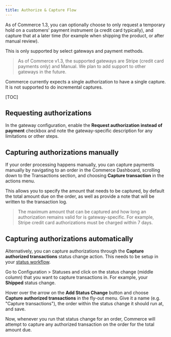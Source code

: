 ```yaml
---
title: Authorize & Capture Flow
---
```


As of Commerce 1.3, you can optionally choose to only request a temporary hold on a customers' payment instrument (a credit card typically), and capture that at a later time (for example when shipping the product, or after manual review).

This is only supported by select gateways and payment methods.

> As of Commerce v1.3, the supported gateways are Stripe (credit card payments only) and Manual. We plan to add support  to other gateways in the future.

Commerce currently expects a single authorization to have a single capture. It is not supported to do incremental captures.

[TOC]

## Requesting authorizations

In the gateway configuration, enable the **Request authorization instead of payment** checkbox and note the gateway-specific description for any limitations or other steps.

## Capturing authorizations manually

If your order processing happens manually, you can capture payments manually by navigating to an order in the Commerce Dashboard, scrolling down to the Transactions section, and choosing **Capture transaction** in the actions menu.

This allows you to specify the amount that needs to be captured, by default the total amount due on the order, as well as provide a note that will be written to the transaction log.

> The maximum amount that can be captured and how long an authorization remains valid for is gateway-specific. For example, Stripe credit card authorizations must be charged within 7 days.

## Capturing authorizations automatically

Alternatively, you can capture authorizations through the **Capture authorized transactions** status change action. This needs to be setup in your [status workflow](../Statuses).

Go to Configuration > Statuses and click on the status change (middle column) that you want to capture transactions in. For example, your **Shipped** status change.

Hover over the arrow on the **Add Status Change** button and choose **Capture authorized transactions** in the fly-out menu. Give it a name (e.g. "Capture transactions"), the order within the status change it should run at, and save.

Now, whenever you run that status change for an order, Commerce will attempt to capture any authorized transaction on the order for the total amount due.
